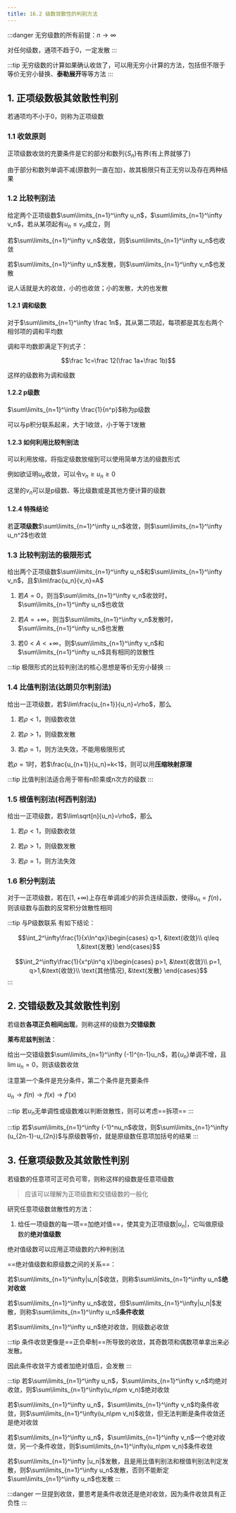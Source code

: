 ```yaml
---
title: 16.2 级数敛散性的判别方法
---
```


:::danger
无穷级数的所有前提：$n\to\infty$

对任何级数，通项不趋于0，一定发散
:::

:::tip
无穷级数的计算如果确认收敛了，可以用无穷小计算的方法，包括但不限于等价无穷小替换、**泰勒展开**等等方法
:::

## 1. 正项级数极其敛散性判别

若通项均不小于0，则称为正项级数

### 1.1 收敛原则

正项级数收敛的充要条件是它的部分和数列$\{S_n\}$有界(有上界就够了)

由于部分和数列单调不减(原数列一直在加)，故其极限只有正无穷以及存在两种结果

### 1.2 比较判别法

给定两个正项级数$\sum\limits_{n=1}^\infty u_n$，$\sum\limits_{n=1}^\infty v_n$，若从某项起有$u_n\leq v_n$成立，则

若$\sum\limits_{n=1}^\infty v_n$收敛，则$\sum\limits_{n=1}^\infty u_n$也收敛

若$\sum\limits_{n=1}^\infty u_n$发散，则$\sum\limits_{n=1}^\infty v_n$也发散

说人话就是大的收敛，小的也收敛；小的发散，大的也发散

#### 1.2.1 调和级数

对于$\sum\limits_{n=1}^\infty \frac 1n$，其从第二项起，每项都是其左右两个相邻项的调和平均数

调和平均数即满足下列式子：

$$\frac 1c=\frac 12(\frac 1a+\frac 1b)$$

这样的级数称为调和级数

#### 1.2.2 p级数

$\sum\limits_{n=1}^\infty \frac{1}{n^p}$称为p级数

可以与p积分联系起来，大于1收敛，小于等于1发散

#### 1.2.3 如何利用比较判别法

可以利用放缩，将指定级数放缩到可以使用简单方法的级数形式

例如欲证明$u_n$收敛，可以令$v_n\geq u_n\geq 0$

这里的$v_n$可以是p级数、等比级数或是其他方便计算的级数

#### 1.2.4 特殊结论

若**正项级数**$\sum\limits_{n=1}^\infty u_n$收敛，则$\sum\limits_{n=1}^\infty u_n^2$也收敛

### 1.3 比较判别法的极限形式

给出两个正项级数$\sum\limits_{n=1}^\infty u_n$和$\sum\limits_{n=1}^\infty v_n$，且$\lim\frac{u_n}{v_n}=A$

1. 若$A=0$，则当$\sum\limits_{n=1}^\infty v_n$收敛时，$\sum\limits_{n=1}^\infty u_n$也收敛

2. 若$A=+∞$，则当$\sum\limits_{n=1}^\infty v_n$发散时，$\sum\limits_{n=1}^\infty u_n$也发散

3. 若$0<A<+\infty$，则$\sum\limits_{n=1}^\infty v_n$和$\sum\limits_{n=1}^\infty u_n$具有相同的敛散性

:::tip
极限形式的比较判别法的核心思想是等价无穷小替换
:::

### 1.4 比值判别法(达朗贝尔判别法)

给出一正项级数，若$\lim\frac{u_{n+1}}{u_n}=\rho$，那么

1. 若$\rho<1$，则级数收敛

2. 若$\rho>1$，则级数发散

3. 若$\rho=1$，则方法失效，不能用极限形式

若$\rho=1$时，若$\frac{u_{n+1}}{u_n}=k<1$，则可以用**压缩映射原理**

:::tip
比值判别法适合用于带有n阶乘或n次方的级数
:::

### 1.5 根值判别法(柯西判别法)

给出一正项级数，若$\lim\sqrt[n]{u_n}=\rho$，那么

1. 若$\rho<1$，则级数收敛

2. 若$\rho>1$，则级数发散

3. 若$\rho=1$，则方法失效

### 1.6 积分判别法

对于一正项级数，若在$[1,+\infty)$上存在单调减少的非负连续函数，使得$u_n=f(n)$，则该级数与函数的反常积分敛散性相同

:::tip 与P级数联系
有如下结论：

$$\int_2^\infty\frac{1}{x\ln^qx}\begin{cases}
    q>1, &\text{收敛}\\
    q\leq 1,&\text{发散}
\end{cases}$$

$$\int_2^\infty\frac{1}{x^p\ln^q x}\begin{cases}
    p>1, &\text{收敛}\\
    p=1, q>1,&\text{收敛}\\
    \text{其他情况}, &\text{发散}
\end{cases}$$
:::

## 2. 交错级数及其敛散性判别

若级数**各项正负相间出现**，则称这样的级数为**交错级数**

**莱布尼兹判别法**：

给出一交错级数$\sum\limits_{n=1}^\infty (-1)^{n-1}u_n$，若$\{u_n\}$单调不增，且$\lim u_n=0$，则该级数收敛

注意第一个条件是充分条件，第二个条件是充要条件

$u_n\to f(n)\to f(x)\to f'(x)$

:::tip
若$u_n$无单调性或级数难以判断敛散性，则可以考虑==拆项==
:::

:::tip
若$\sum\limits_{n=1}^\infty (-1)^nu_n$收敛，则$\sum\limits_{n=1}^\infty (u_{2n-1}-u_{2n})$与原级数等价，就是原级数任意项加括号的结果
:::

## 3. 任意项级数及其敛散性判别

若级数的任意项可正可负可零，则称这样的级数是任意项级数

>应该可以理解为正项级数和交错级数的一般化

研究任意项级数敛散性的方法：

1. 给任一项级数的每一项==加绝对值==，使其变为正项级数$|u_n|$，它叫做原级数的**绝对值级数**

绝对值级数可以应用正项级数的六种判别法

==绝对值级数和原级数之间的关系==：

若$\sum\limits_{n=1}^\infty|u_n|$收敛，则称$\sum\limits_{n=1}^\infty u_n$**绝对收敛**

若$\sum\limits_{n=1}^\infty u_n$收敛，但$\sum\limits_{n=1}^\infty|u_n|$发散，则称$\sum\limits_{n=1}^\infty u_n$**条件收敛**

若$\sum\limits_{n=1}^\infty u_n$绝对收敛，则级数必收敛

:::tip
条件收敛更像是==正负牵制==所导致的收敛，其奇数项和偶数项单拿出来必发散。

因此条件收敛平方或者加绝对值后，会发散
:::


:::tip
若$\sum\limits_{n=1}^\infty u_n$，$\sum\limits_{n=1}^\infty v_n$均绝对收敛，则$\sum\limits_{n=1}^\infty(u_n\pm v_n)$绝对收敛

若$\sum\limits_{n=1}^\infty u_n$，$\sum\limits_{n=1}^\infty v_n$均条件收敛，则$\sum\limits_{n=1}^\infty(u_n\pm v_n)$收敛，但无法判断是条件收敛还是绝对收敛

若$\sum\limits_{n=1}^\infty u_n$，$\sum\limits_{n=1}^\infty v_n$一个绝对收敛，另一个条件收敛，则$\sum\limits_{n=1}^\infty(u_n\pm v_n)$条件收敛

若$\sum\limits_{n=1}^\infty |u_n|$发散，且是用比值判别法和根值判别法判定发散，则$\sum\limits_{n=1}^\infty u_n$发散，否则不能断定$\sum\limits_{n=1}^\infty u_n$也发散
:::

:::danger
一旦提到收敛，要思考是条件收敛还是绝对收敛，因为条件收敛具有正负性
:::





